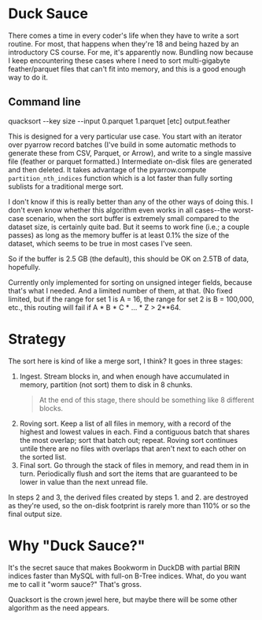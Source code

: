 # Duck Sauce

There comes a time in every coder's life when they have to write a sort routine. For most, that happens when they're 18 and being hazed by an introductory CS course. For me, it's apparently now. Bundling now because I keep encountering 
these cases where I need to sort multi-gigabyte feather/parquet files that can't fit into memory, and this is a good enough way to do it.


## Command line

quacksort --key size --input 0.parquet 1.parquet [etc] output.feather


This is designed for a very particular use case. You start with an iterator over pyarrow record batches (I've build in 
some automatic methods to generate these from CSV, Parquet, or Arrow), and write to a single massive file (feather or parquet formatted.) Intermediate on-disk files are generated and then deleted. It takes advantage of the pyarrow.compute `partition_nth_indices` function which is a lot faster than fully sorting sublists for a traditional merge sort.

I don't know if this is really better than any of the other ways of doing this. I don't even know whether this algorithm even works in all cases--the worst-case scenario, when the sort buffer is extremely small compared to the dataset size, is certainly quite bad. But it seems to work fine (i.e.; a couple passes) as long as the memory buffer is at least 0.1% the size of the dataset, which seems to be true in most cases I've seen. 

So if the buffer is 2.5 GB (the default), this should be OK on 2.5TB of data, hopefully.

Currently only implemented for sorting on unsigned integer fields, because that's what I needed. And a limited number of them, at that. (No fixed limited, but if the range for set 1 is A = 16, the range for set 2 is B = 100,000, etc., this routing will fail if A * B * C * ... * Z > 2**64.


# Strategy

The sort here is kind of like a merge sort, I think? It goes in three stages:

1. Ingest. Stream blocks in, and when enough have accumulated in memory, partition (not sort) them to disk in 8 chunks.
      > At the end of this stage, there should be something like 8 different blocks.
2. Roving sort. Keep a list of all files in memory, with a record of the highest and lowest values in each. Find a contiguous
   batch that shares the most overlap; sort that batch out; repeat. Roving sort continues untile there are no files with overlaps
   that aren't next to each other on the sorted list.
3. Final sort. Go through the stack of files in memory, and read them in in turn. Periodically flush and sort the items
   that are guaranteed to be lower in value than the next unread file.

In steps 2 and 3, the derived files created by steps 1. and 2. are destroyed as they're used, so the on-disk footprint is rarely more than 110% or so the final output size.


# Why "Duck Sauce?"

It's the secret sauce that makes Bookworm in DuckDB with partial BRIN indices faster than MySQL
with full-on B-Tree indices. What, do you want me to call it "worm sauce?" That's gross.

Quacksort is the crown jewel here, but maybe there will be some other algorithm as the need appears.